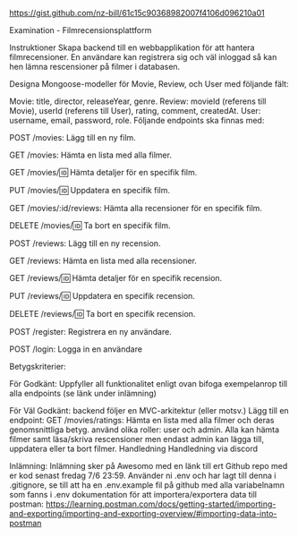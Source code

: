 https://gist.github.com/nz-bill/61c15c90368982007f4106d096210a01

Examination - Filmrecensionsplattform

Instruktioner
Skapa backend till en webbapplikation för att hantera filmrecensioner. En användare kan registrera sig och väl inloggad så kan hen lämna rescensioner på filmer i databasen.

Designa Mongoose-modeller för Movie, Review, och User med följande fält:

Movie: title, director, releaseYear, genre.
Review: movieId (referens till Movie), userId (referens till User), rating, comment, createdAt.
User: username, email, password, role.
Följande endpoints ska finnas med:

POST /movies: Lägg till en ny film.

GET /movies: Hämta en lista med alla filmer.

GET /movies/:id: Hämta detaljer för en specifik film.

PUT /movies/:id: Uppdatera en specifik film.

GET /movies/:id/reviews: Hämta alla recensioner för en specifik film.

DELETE /movies/:id: Ta bort en specifik film.

POST /reviews: Lägg till en ny recension.

GET /reviews: Hämta en lista med alla recensioner.

GET /reviews/:id: Hämta detaljer för en specifik recension.

PUT /reviews/:id: Uppdatera en specifik recension.

DELETE /reviews/:id: Ta bort en specifik recension.

POST /register: Registrera en ny användare.

POST /login: Logga in en användare

Betygskriterier:

För Godkänt:
Uppfyller all funktionalitet enligt ovan
bifoga exempelanrop till alla endpoints (se länk under inlämning)

För Väl Godkänt:
backend följer en MVC-arkitektur (eller motsv.)
Lägg till en endpoint:
GET /movies/ratings: Hämta en lista med alla filmer och deras genomsnittliga betyg.
använd olika roller: user och admin. Alla kan hämta filmer samt läsa/skriva rescensioner men endast admin kan lägga till, uppdatera eller ta bort filmer.
Handledning
Handledning via discord

Inlämning:
Inlämning sker på Awesomo med en länk till ert Github repo med er kod senast fredag 7/6 23:59.
Använder ni .env och har lagt till denna i .gitignore, se till att ha en .env.example fil på github med alla variabelnamn som fanns i .env
dokumentation för att importera/exportera data till postman: https://learning.postman.com/docs/getting-started/importing-and-exporting/importing-and-exporting-overview/#importing-data-into-postman
